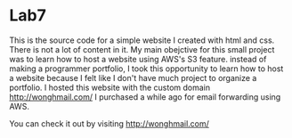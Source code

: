 # Lab7
This is the source code for a simple website I created with html and css. There is not a lot of content in it. 
My main obejctive for this small project was to learn how to host a website using AWS's S3 feature.
instead of making a programmer portfolio, I took this opportunity to learn how to host a website because I felt like I don't have much project to organize a portfolio.
I hosted this website with the custom domain http://wonghmail.com/ I purchased a while ago for email forwarding using AWS.

You can check it out by visiting http://wonghmail.com/
